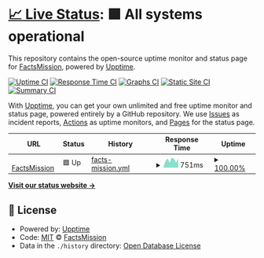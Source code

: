 # [📈 Live Status](https://factsmission.github.io/upptime): <!--live status--> **🟩 All systems operational**

This repository contains the open-source uptime monitor and status page for [FactsMission](https://factsmission.github.io/upptime), powered by [Upptime](https://github.com/upptime/upptime).

[![Uptime CI](https://github.com/factsmission/upptime/workflows/Uptime%20CI/badge.svg)](https://github.com/factsmission/upptime/actions?query=workflow%3A%22Uptime+CI%22)
[![Response Time CI](https://github.com/factsmission/upptime/workflows/Response%20Time%20CI/badge.svg)](https://github.com/factsmission/upptime/actions?query=workflow%3A%22Response+Time+CI%22)
[![Graphs CI](https://github.com/factsmission/upptime/workflows/Graphs%20CI/badge.svg)](https://github.com/factsmission/upptime/actions?query=workflow%3A%22Graphs+CI%22)
[![Static Site CI](https://github.com/factsmission/upptime/workflows/Static%20Site%20CI/badge.svg)](https://github.com/factsmission/upptime/actions?query=workflow%3A%22Static+Site+CI%22)
[![Summary CI](https://github.com/factsmission/upptime/workflows/Summary%20CI/badge.svg)](https://github.com/factsmission/upptime/actions?query=workflow%3A%22Summary+CI%22)

With [Upptime](https://upptime.js.org), you can get your own unlimited and free uptime monitor and status page, powered entirely by a GitHub repository. We use [Issues](https://github.com/factsmission/upptime/issues) as incident reports, [Actions](https://github.com/factsmission/upptime/actions) as uptime monitors, and [Pages](https://factsmission.github.io/upptime) for the status page.

<!--start: status pages-->
<!-- This summary is generated by Upptime (https://github.com/upptime/upptime) -->
<!-- Do not edit this manually, your changes will be overwritten -->
<!-- prettier-ignore -->
| URL | Status | History | Response Time | Uptime |
| --- | ------ | ------- | ------------- | ------ |
| <img alt="" src="https://icons.duckduckgo.com/ip3/factsmission.com.ico" height="13"> [FactsMission](https://factsmission.com) | 🟩 Up | [facts-mission.yml](https://github.com/factsmission/upptime/commits/HEAD/history/facts-mission.yml) | <details><summary><img alt="Response time graph" src="./graphs/facts-mission/response-time-week.png" height="20"> 751ms</summary><br><a href="https://factsmission.github.io/upptime/history/facts-mission"><img alt="Response time 891" src="https://img.shields.io/endpoint?url=https%3A%2F%2Fraw.githubusercontent.com%2Ffactsmission%2Fupptime%2FHEAD%2Fapi%2Ffacts-mission%2Fresponse-time.json"></a><br><a href="https://factsmission.github.io/upptime/history/facts-mission"><img alt="24-hour response time 549" src="https://img.shields.io/endpoint?url=https%3A%2F%2Fraw.githubusercontent.com%2Ffactsmission%2Fupptime%2FHEAD%2Fapi%2Ffacts-mission%2Fresponse-time-day.json"></a><br><a href="https://factsmission.github.io/upptime/history/facts-mission"><img alt="7-day response time 751" src="https://img.shields.io/endpoint?url=https%3A%2F%2Fraw.githubusercontent.com%2Ffactsmission%2Fupptime%2FHEAD%2Fapi%2Ffacts-mission%2Fresponse-time-week.json"></a><br><a href="https://factsmission.github.io/upptime/history/facts-mission"><img alt="30-day response time 693" src="https://img.shields.io/endpoint?url=https%3A%2F%2Fraw.githubusercontent.com%2Ffactsmission%2Fupptime%2FHEAD%2Fapi%2Ffacts-mission%2Fresponse-time-month.json"></a><br><a href="https://factsmission.github.io/upptime/history/facts-mission"><img alt="1-year response time 891" src="https://img.shields.io/endpoint?url=https%3A%2F%2Fraw.githubusercontent.com%2Ffactsmission%2Fupptime%2FHEAD%2Fapi%2Ffacts-mission%2Fresponse-time-year.json"></a></details> | <details><summary><a href="https://factsmission.github.io/upptime/history/facts-mission">100.00%</a></summary><a href="https://factsmission.github.io/upptime/history/facts-mission"><img alt="All-time uptime 93.30%" src="https://img.shields.io/endpoint?url=https%3A%2F%2Fraw.githubusercontent.com%2Ffactsmission%2Fupptime%2FHEAD%2Fapi%2Ffacts-mission%2Fuptime.json"></a><br><a href="https://factsmission.github.io/upptime/history/facts-mission"><img alt="24-hour uptime 100.00%" src="https://img.shields.io/endpoint?url=https%3A%2F%2Fraw.githubusercontent.com%2Ffactsmission%2Fupptime%2FHEAD%2Fapi%2Ffacts-mission%2Fuptime-day.json"></a><br><a href="https://factsmission.github.io/upptime/history/facts-mission"><img alt="7-day uptime 100.00%" src="https://img.shields.io/endpoint?url=https%3A%2F%2Fraw.githubusercontent.com%2Ffactsmission%2Fupptime%2FHEAD%2Fapi%2Ffacts-mission%2Fuptime-week.json"></a><br><a href="https://factsmission.github.io/upptime/history/facts-mission"><img alt="30-day uptime 100.00%" src="https://img.shields.io/endpoint?url=https%3A%2F%2Fraw.githubusercontent.com%2Ffactsmission%2Fupptime%2FHEAD%2Fapi%2Ffacts-mission%2Fuptime-month.json"></a><br><a href="https://factsmission.github.io/upptime/history/facts-mission"><img alt="1-year uptime 88.06%" src="https://img.shields.io/endpoint?url=https%3A%2F%2Fraw.githubusercontent.com%2Ffactsmission%2Fupptime%2FHEAD%2Fapi%2Ffacts-mission%2Fuptime-year.json"></a></details>

<!--end: status pages-->

[**Visit our status website →**](https://factsmission.github.io/upptime)

## 📄 License

- Powered by: [Upptime](https://github.com/upptime/upptime)
- Code: [MIT](./LICENSE) © [FactsMission](https://factsmission.github.io/upptime)
- Data in the `./history` directory: [Open Database License](https://opendatacommons.org/licenses/odbl/1-0/)
